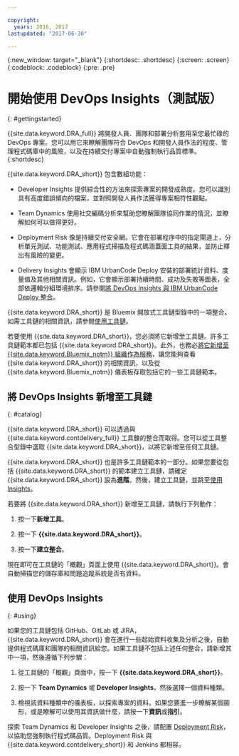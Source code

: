 ```yaml
---

copyright:
  years: 2016, 2017
lastupdated: "2017-06-30"

---
```


{:new_window: target="_blank"}
{:shortdesc: .shortdesc}
{:screen: .screen}
{:codeblock: .codeblock}
{:pre: .pre}

# 開始使用 DevOps Insights（測試版）
{: #gettingstarted}

{{site.data.keyword.DRA_full}} 將開發人員、團隊和部署分析套用至您最忙碌的 DevOps 專案。您可以用它來瞭解團隊符合 DevOps 和開發人員作法的程度、管理程式碼庫中的風險，以及在持續交付專案中自動強制執行品質標準。
{:shortdesc}

{{site.data.keyword.DRA_short}} 包含數組功能：

   * Developer Insights 提供綜合性的方法來探索專案的開發成熟度。您可以識別具有高度錯誤傾向的檔案，並對照開發人員作法獲得專案相符性觀點。

   * Team Dynamics 使用社交編碼分析來幫助您瞭解團隊協同作業的情況，並瞭解如何可以做得更好。

   * Deployment Risk 像是持續交付安全網。它會在部署程序中的指定閘道上，分析單元測試、功能測試、應用程式掃描及程式碼涵蓋面工具的結果，並防止釋出有風險的變更。

   * Delivery Insights 會顯示 IBM UrbanCode Deploy 安裝的部署統計資料、度量值及其他相關資訊。例如，它會顯示部署持續時間、成功及失敗等圖表，全部依邏輯分組環境排序。請參閱[將 DevOps Insights 與 IBM UrbanCode Deploy 整合](/docs/services/DevOpsInsights/uc_insights_overview.html)。

{{site.data.keyword.DRA_short}} 是 Bluemix 開放式工具鏈型錄中的一項整合。如需工具鏈的相關資訊，請參閱[使用工具鏈](/docs/services/ContinuousDelivery/toolchains_working.html)。

若要使用 {{site.data.keyword.DRA_short}}，您必須將它新增至工具鏈。許多工具鏈範本都已包括 {{site.data.keyword.DRA_short}}。此外，也務必[將它新增至 {{site.data.keyword.Bluemix_notm}} 組織作為服務](/docs/services/reqnsi.html)，讓您能夠查看 {{site.data.keyword.DRA_short}} 的相關資訊，以及從 {{site.data.keyword.Bluemix_notm}} 儀表板存取包括它的一些工具鏈範本。  

## 將 DevOps Insights 新增至工具鏈
{: #catalog}

{{site.data.keyword.DRA_short}} 可以透過與 {{site.data.keyword.contdelivery_full}} 工具鍊的整合而取得。您可以從工具整合型錄中選取 {{site.data.keyword.DRA_short}}，以將它新增至任何工具鏈。

{{site.data.keyword.DRA_short}} 也是許多工具鏈範本的一部分。如果您要從包括 {{site.data.keyword.DRA_short}} 的範本建立工具鏈，請確定 {{site.data.keyword.DRA_short}} 設為**進階**。然後，建立工具鏈，並跳至[使用 Insights](/docs/services/DevOpsInsights/index.html#using)。

若要將 {{site.data.keyword.DRA_short}} 新增至工具鏈，請執行下列動作：

1. 按一下**新增工具**。

2. 按一下 **{{site.data.keyword.DRA_short}}**。

3. 按一下**建立整合**。

現在即可在工具鏈的「概觀」頁面上使用 {{site.data.keyword.DRA_short}}。會自動掃描您的儲存庫和問題追蹤系統是否有資料。 

## 使用 DevOps Insights
{: #using}

如果您的工具鏈包括 GitHub、GitLab 或 JIRA，{{site.data.keyword.DRA_short}} 會在進行一些起始資料收集及分析之後，自動提供程式碼庫和團隊的相關資訊給您。如果工具鏈不包括上述任何整合，請新增其中一項，然後遵循下列步驟：

1. 從工具鏈的「概觀」頁面中，按一下 **{{site.data.keyword.DRA_short}}**。

2. 按一下 **Team Dynamics** 或 **Developer Insights**，然後選擇一個資料種類。 

3. 檢視該資料種類中的儀表板，以探索專案的資料。如果您要進一步瞭解某個圖形，或是瞭解可以使用其資訊做什麼，請按一下**資訊**或**指引**。

探索 Team Dynamics 和 Developer Insights 之後，請配置 [Deployment Risk](/docs/services/DevOpsInsights/about_risk.html)，以協助您強制執行程式碼品質。Deployment Risk 與 {{site.data.keyword.contdelivery_short}} 和 Jenkins 都相容。
